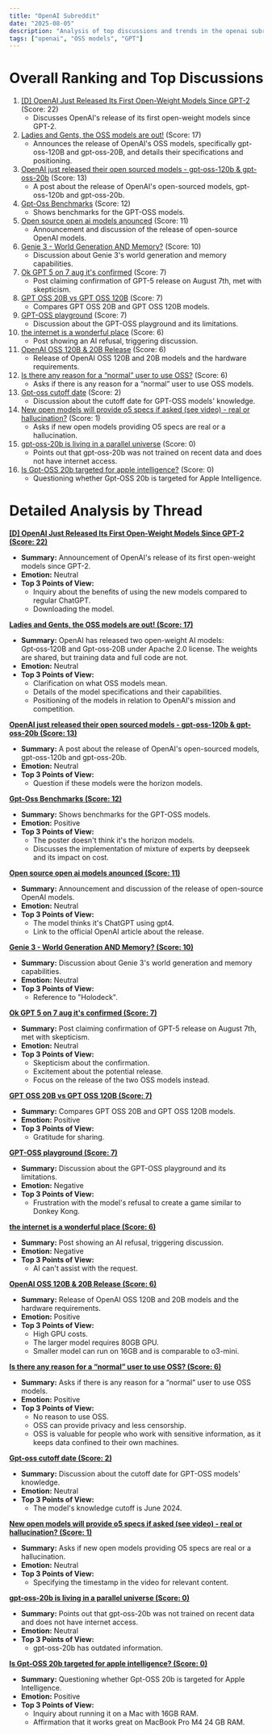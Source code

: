 ```yaml
---
title: "OpenAI Subreddit"
date: "2025-08-05"
description: "Analysis of top discussions and trends in the openai subreddit"
tags: ["openai", "OSS models", "GPT"]
---
```


# Overall Ranking and Top Discussions
1.  [[D] OpenAI Just Released Its First Open-Weight Models Since GPT-2](https://www.wired.com/story/openai-just-released-its-first-open-weight-models-since-gpt-2/) (Score: 22)
    *   Discusses OpenAI's release of its first open-weight models since GPT-2.
2.  [Ladies and Gents, the OSS models are out!](https://openai.com/index/introducing-gpt-oss/) (Score: 17)
    *   Announces the release of OpenAI's OSS models, specifically gpt-oss-120B and gpt-oss-20B, and details their specifications and positioning.
3.  [OpenAI just released their open sourced models - gpt-oss-120b & gpt-oss-20b](https://i.redd.it/iojn4uxlr8hf1.jpeg) (Score: 13)
    *   A post about the release of OpenAI's open-sourced models, gpt-oss-120b and gpt-oss-20b.
4.  [Gpt-Oss Benchmarks](https://i.redd.it/j97ngb7pi8hf1.png) (Score: 12)
    *   Shows benchmarks for the GPT-OSS models.
5.  [Open source open ai models anounced](https://www.reddit.com/r/OpenAI/comments/1mig1s8/open_source_open_ai_models_anounced/) (Score: 11)
    *   Announcement and discussion of the release of open-source OpenAI models.
6.  [Genie 3 - World Generation AND Memory?](https://v.redd.it/ph55i266s8hf1) (Score: 10)
    *   Discussion about Genie 3's world generation and memory capabilities.
7.  [Ok GPT 5 on 7 aug it's confirmed](https://i.redd.it/zwvv7d23m8hf1.jpeg) (Score: 7)
    *   Post claiming confirmation of GPT-5 release on August 7th, met with skepticism.
8.  [GPT OSS 20B vs GPT OSS 120B](https://v.redd.it/z00um72rt8hf1) (Score: 7)
    *   Compares GPT OSS 20B and GPT OSS 120B models.
9.  [GPT-OSS playground](https://www.gpt-oss.com/) (Score: 7)
    *   Discussion about the GPT-OSS playground and its limitations.
10. [the internet is a wonderful place](https://i.redd.it/cysb0spdl8hf1.png) (Score: 6)
    *   Post showing an AI refusal, triggering discussion.
11. [OpenAI OSS 120B & 20B Release](https://openai.com/index/introducing-gpt-oss/) (Score: 6)
    *   Release of OpenAI OSS 120B and 20B models and the hardware requirements.
12. [Is there any reason for a “normal” user to use OSS?](https://www.reddit.com/r/OpenAI/comments/1mihjlf/is_there_any_reason_for_a_normal_user_to_use_oss/) (Score: 6)
    *   Asks if there is any reason for a “normal” user to use OSS models.
13. [Gpt-oss cutoff date](https://www.reddit.com/r/OpenAI/comments/1mihvsf/gptoss_cutoff_date/) (Score: 2)
    *   Discussion about the cutoff date for GPT-OSS models' knowledge.
14. [New open models will provide o5 specs if asked (see video) - real or hallucination?](https://youtu.be/a-GKyF6edcA?si=rlw3MKLBMqbPaAYC) (Score: 1)
    *   Asks if new open models providing O5 specs are real or a hallucination.
15. [gpt-oss-20b is living in a parallel universe](https://i.redd.it/661q604i99hf1.png) (Score: 0)
    *   Points out that gpt-oss-20b was not trained on recent data and does not have internet access.
16. [Is Gpt-OSS 20b targeted for apple intelligence?](https://www.reddit.com/r/OpenAI/comments/1mihqr4/is_gptoss_20b_targeted_for_apple_intelligence/) (Score: 0)
    *   Questioning whether Gpt-OSS 20b is targeted for Apple Intelligence.

# Detailed Analysis by Thread
**[[D] OpenAI Just Released Its First Open-Weight Models Since GPT-2 (Score: 22)](https://www.wired.com/story/openai-just-released-its-first-open-weight-models-since-gpt-2/)**
*   **Summary:** Announcement of OpenAI's release of its first open-weight models since GPT-2.
*   **Emotion:** Neutral
*   **Top 3 Points of View:**
    *   Inquiry about the benefits of using the new models compared to regular ChatGPT.
    *   Downloading the model.

**[Ladies and Gents, the OSS models are out! (Score: 17)](https://openai.com/index/introducing-gpt-oss/)**
*   **Summary:** OpenAI has released two open-weight AI models: Gpt‑oss‑120B and Gpt-oss‑20B under Apache 2.0 license. The weights are shared, but training data and full code are not.
*   **Emotion:** Neutral
*   **Top 3 Points of View:**
    *   Clarification on what OSS models mean.
    *   Details of the model specifications and their capabilities.
    *   Positioning of the models in relation to OpenAI's mission and competition.

**[OpenAI just released their open sourced models - gpt-oss-120b & gpt-oss-20b (Score: 13)](https://i.redd.it/iojn4uxlr8hf1.jpeg)**
*   **Summary:** A post about the release of OpenAI's open-sourced models, gpt-oss-120b and gpt-oss-20b.
*   **Emotion:** Neutral
*   **Top 3 Points of View:**
    *   Question if these models were the horizon models.

**[Gpt-Oss Benchmarks (Score: 12)](https://i.redd.it/j97ngb7pi8hf1.png)**
*   **Summary:** Shows benchmarks for the GPT-OSS models.
*   **Emotion:** Positive
*   **Top 3 Points of View:**
    *   The poster doesn't think it's the horizon models.
    *   Discusses the implementation of mixture of experts by deepseek and its impact on cost.

**[Open source open ai models anounced (Score: 11)](https://www.reddit.com/r/OpenAI/comments/1mig1s8/open_source_open_ai_models_anounced/)**
*   **Summary:** Announcement and discussion of the release of open-source OpenAI models.
*   **Emotion:** Neutral
*   **Top 3 Points of View:**
    *   The model thinks it's ChatGPT using gpt4.
    *   Link to the official OpenAI article about the release.

**[Genie 3 - World Generation AND Memory? (Score: 10)](https://v.redd.it/ph55i266s8hf1)**
*   **Summary:** Discussion about Genie 3's world generation and memory capabilities.
*   **Emotion:** Neutral
*   **Top 3 Points of View:**
    *   Reference to "Holodeck".

**[Ok GPT 5 on 7 aug it's confirmed (Score: 7)](https://i.redd.it/zwvv7d23m8hf1.jpeg)**
*   **Summary:** Post claiming confirmation of GPT-5 release on August 7th, met with skepticism.
*   **Emotion:** Neutral
*   **Top 3 Points of View:**
    *   Skepticism about the confirmation.
    *   Excitement about the potential release.
    *   Focus on the release of the two OSS models instead.

**[GPT OSS 20B vs GPT OSS 120B (Score: 7)](https://v.redd.it/z00um72rt8hf1)**
*   **Summary:** Compares GPT OSS 20B and GPT OSS 120B models.
*   **Emotion:** Positive
*   **Top 3 Points of View:**
    *   Gratitude for sharing.

**[GPT-OSS playground (Score: 7)](https://www.gpt-oss.com/)**
*   **Summary:** Discussion about the GPT-OSS playground and its limitations.
*   **Emotion:** Negative
*   **Top 3 Points of View:**
    *   Frustration with the model's refusal to create a game similar to Donkey Kong.

**[the internet is a wonderful place (Score: 6)](https://i.redd.it/cysb0spdl8hf1.png)**
*   **Summary:** Post showing an AI refusal, triggering discussion.
*   **Emotion:** Negative
*   **Top 3 Points of View:**
    *   AI can't assist with the request.

**[OpenAI OSS 120B & 20B Release (Score: 6)](https://openai.com/index/introducing-gpt-oss/)**
*   **Summary:** Release of OpenAI OSS 120B and 20B models and the hardware requirements.
*   **Emotion:** Positive
*   **Top 3 Points of View:**
    *   High GPU costs.
    *   The larger model requires 80GB GPU.
    *   Smaller model can run on 16GB and is comparable to o3-mini.

**[Is there any reason for a “normal” user to use OSS? (Score: 6)](https://www.reddit.com/r/OpenAI/comments/1mihjlf/is_there_any_reason_for_a_normal_user_to_use_oss/)**
*   **Summary:** Asks if there is any reason for a “normal” user to use OSS models.
*   **Emotion:** Positive
*   **Top 3 Points of View:**
    *   No reason to use OSS.
    *   OSS can provide privacy and less censorship.
    *   OSS is valuable for people who work with sensitive information, as it keeps data confined to their own machines.

**[Gpt-oss cutoff date (Score: 2)](https://www.reddit.com/r/OpenAI/comments/1mihvsf/gptoss_cutoff_date/)**
*   **Summary:** Discussion about the cutoff date for GPT-OSS models' knowledge.
*   **Emotion:** Neutral
*   **Top 3 Points of View:**
    *   The model's knowledge cutoff is June 2024.

**[New open models will provide o5 specs if asked (see video) - real or hallucination? (Score: 1)](https://youtu.be/a-GKyF6edcA?si=rlw3MKLBMqbPaAYC)**
*   **Summary:** Asks if new open models providing O5 specs are real or a hallucination.
*   **Emotion:** Neutral
*   **Top 3 Points of View:**
    *   Specifying the timestamp in the video for relevant content.

**[gpt-oss-20b is living in a parallel universe (Score: 0)](https://i.redd.it/661q604i99hf1.png)**
*   **Summary:** Points out that gpt-oss-20b was not trained on recent data and does not have internet access.
*   **Emotion:** Neutral
*   **Top 3 Points of View:**
    *   gpt-oss-20b has outdated information.

**[Is Gpt-OSS 20b targeted for apple intelligence? (Score: 0)](https://www.reddit.com/r/OpenAI/comments/1mihqr4/is_gptoss_20b_targeted_for_apple_intelligence/)**
*   **Summary:** Questioning whether Gpt-OSS 20b is targeted for Apple Intelligence.
*   **Emotion:** Positive
*   **Top 3 Points of View:**
    *   Inquiry about running it on a Mac with 16GB RAM.
    *   Affirmation that it works great on MacBook Pro M4 24 GB RAM.
